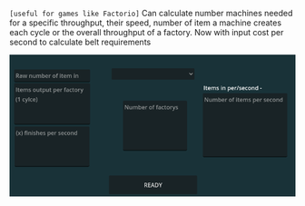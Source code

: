 `[useful for games like Factorio]`
Can calculate number machines needed for a specific throughput, their speed, number of item a machine creates each cycle or the overall throughput of a factory. Now with input cost per second to calculate belt requirements

![alt text](https://github.com/AaaaaaICO/Throughput-Calculator/blob/main/Other/Example.PNG "View Running")
